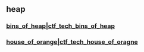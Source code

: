 # 


## heap 
### [bins_of_heap|ctf_tech_bins_of_heap](bins_of_heap|ctf_tech_bins_of_heap.html)
### [house_of_orange|ctf_tech_house_of_oragne](house_of_orange|ctf_tech_house_of_oragne.html) 

